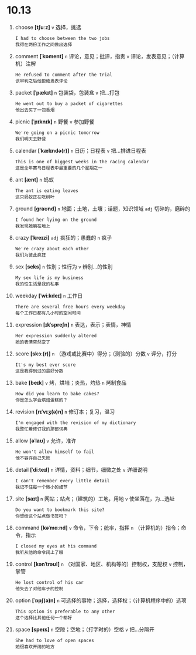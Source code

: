 # 10.13

1. choose **[tʃuːz]** `v` 选择，挑选

   ```
   I had to choose between the two jobs
   我得在两份工作之间做出选择
   ```

2. comment **[ˈkɒment]** `n` 评论，意见；批评，指责 `v` 评论，发表意见；（计算机）注解

   ```
   He refused to comment after the trial
   该审判之后他拒绝发表评论
   ```

3. packet **[ˈpækɪt]** `n` 包装袋，包装盒 `v` 把...打包

   ```
   He went out to buy a packet of cigarettes
   他出去买了一包香烟
   ```

4. picnic **[ˈpɪknɪk]** `n` 野餐 `v` 参加野餐

   ```
   We're going on a picnic tomorrow
   我们明天去野餐
   ```

5. calendar **[ˈkælɪndə(r)]** `n` 日历；日程表 `v` 把...排进日程表

   ```
   This is one of biggest weeks in the racing calendar
   这是全年赛马日程表中最重要的几个星期之一
   ```

6. ant **[ænt]** `n` 蚂蚁

   ```
   The ant is eating leaves
   这只蚂蚁正在吃树叶
   ```

7. ground **[ɡraʊnd]** `n` 地面；土地，土壤；话题，知识领域 `adj` 切碎的，磨碎的

   ```
   I found her lying on the ground
   我发现她躺在地上
   ```

8. crazy **[ˈkreɪzi]** `adj` 疯狂的；愚蠢的 `n` 疯子

   ```
   We're crazy about each other
   我们为彼此疯狂
   ```

9. sex **[seks]** `n` 性别；性行为 `v` 辨别...的性别

   ```
   My sex life is my business
   我的性生活是我的私事
   ```

10. weekday **[ˈwiːkdeɪ]** `n` 工作日

    ```
    There are several free hours every weekday
    每个工作日都有几小时的空闲时间
    ```

11. expression **[ɪkˈspreʃn]** `n` 表达，表示；表情，神情

    ```
    Her expression suddenly altered
    她的表情突然变了
    ```

12. score **[skɔː(r)]** `n` （游戏或比赛中）得分；（测验的）分数 `v` 评分，打分

    ```
    It's my best ever score
    这是我得到过的最好分数
    ```

13. bake **[beɪk]** `v` 烤，烘培；炎热，灼热 `n` 烤制食品

    ```
    How did you learn to bake cakes?
    你是怎么学会烘焙蛋糕的？
    ```

14. revision **[rɪˈvɪʒ(ə)n]** `n` 修订本；复习，温习

    ```
    I'm engaged with the revision of my dictionary
    我整忙着修订我的那部词典
    ```

15. allow **[əˈlaʊ]** `v` 允许，准许

    ```
    He won't allow himself to fail
    他不容许自己失败
    ```

16. detail **[ˈdiːteɪl]** `n` 详情，资料；细节，细微之处 `v` 详细说明

    ```
    I can't remember every little detail
    我记不住每一个微小的细节
    ```

17. site **[saɪt]** `n` 网站；站点；（建筑的）工地，用地 `v` 使坐落在，为...选址

    ```
    Do you want to bookmark this site?
    你想给这个站点做书签吗？
    ```

18. command **[kəˈmɑːnd]** `v` 命令，下令；统率，指挥 `n` （计算机的）指令；命令，指示

    ```
    I closed my eyes at his command
    我听从他的命令闭上了眼
    ```

19. control **[kənˈtrəʊl]** `n` （对国家、地区、机构等的）控制权，支配权 `v` 控制，掌管

    ```
    He lost control of his car
    他失去了对他车子的控制
    ```

20. option **[ˈɒpʃ(ə)n]** `n` 可选择的事物；选择，选择权；（计算机程序中的）选项

    ```
    This option is preferable to any other
    这个选择比其他任何一个都好
    ```

21. space **[speɪs]** `n` 空隙；空地；（打字时的）空格 `v` 把...分隔开

    ```
    She had to love of open spaces
    她很喜欢开阔的地方
    ```
